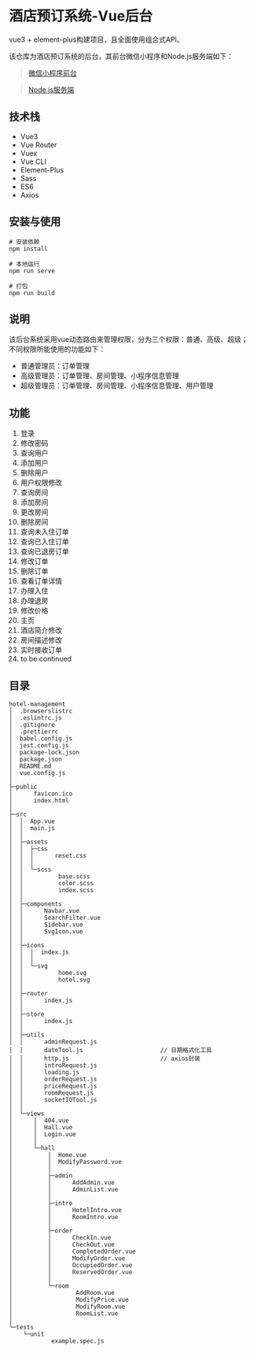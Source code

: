 # 酒店预订系统-Vue后台
vue3 + element-plus构建项目，且全面使用组合式API。

该仓库为酒店预订系统的后台，其前台微信小程序和Node.js服务端如下：
> [微信小程序前台](https://github.com/xkcease/hotel-weapp)  

> [Node.js服务端](https://github.com/xkcease/hotel-server)

## 技术栈
- Vue3 
- Vue Router
- Vuex 
- Vue CLI
- Element-Plus
- Sass 
- ES6
- Axios


## 安装与使用
```shell
# 安装依赖
npm install

# 本地运行
npm run serve 	

# 打包
npm run build		
```

## 说明
该后台系统采用vue动态路由来管理权限，分为三个权限：普通、高级、超级；
不同权限所能使用的功能如下：
- 普通管理员：订单管理
- 高级管理员：订单管理、房间管理、小程序信息管理
- 超级管理员：订单管理、房间管理、小程序信息管理、用户管理

## 功能
1.  登录
2.  修改密码
3.  查询用户
4.  添加用户
5.  删除用户
6.  用户权限修改
7.  查询房间
8.  添加房间
9.  更改房间
10. 删除房间
11. 查询未入住订单
12. 查询已入住订单
13. 查询已退房订单
14. 修改订单
15. 删除订单
16. 查看订单详情
17. 办理入住
18. 办理退房
19. 修改价格
20. 主页
21.	酒店简介修改
22. 房间描述修改
23. 实时接收订单
24. to be continued


## 目录
```shell
hotel-management
│  .browserslistrc
│  .eslintrc.js
│  .gitignore
│  .prettierrc
│  babel.config.js
│  jest.config.js
│  package-lock.json
│  package.json
│  README.md
│  vue.config.js
│       
├─public
│      favicon.ico
│      index.html
│      
├─src
│  │  App.vue
│  │  main.js
│  │  
│  ├─assets
│  │  ├─css
│  │  │      reset.css
│  │  │      
│  │  └─scss
│  │          base.scss
│  │          color.scss
│  │          index.scss
│  │          
│  ├─components
│  │      Navbar.vue
│  │      SearchFilter.vue
│  │      Sidebar.vue
│  │      SvgIcon.vue
│  │      
│  ├─icons
│  │  │  index.js
│  │  │  
│  │  └─svg
│  │          home.svg
│  │          hotel.svg
│  │          
│  ├─router
│  │      index.js
│  │      
│  ├─store
│  │      index.js
│  │      
│  ├─utils
│  │      adminRequest.js
│  │      dateTool.js                      // 日期格式化工具
│  │      http.js                          // axios封装
│  │      introRequest.js
│  │      loading.js
│  │      orderRequest.js
│  │      priceRequest.js
│  │      roomRequest.js
│  │      socketIOTool.js
│  │      
│  └─views
│      │  404.vue
│      │  Hall.vue
│      │  Login.vue
│      │  
│      └─hall
│          │  Home.vue
│          │  ModifyPassword.vue
│          │  
│          ├─admin
│          │      AddAdmin.vue
│          │      AdminList.vue
│          │      
│          ├─intro
│          │      HotelIntro.vue
│          │      RoomIntro.vue
│          │      
│          ├─order
│          │      CheckIn.vue
│          │      CheckOut.vue
│          │      CompletedOrder.vue
│          │      ModifyOrder.vue
│          │      OccupiedOrder.vue
│          │      ReservedOrder.vue
│          │      
│          └─room
│                  AddRoom.vue
│                  ModifyPrice.vue
│                  ModifyRoom.vue
│                  RoomList.vue
│                  
└─tests
    └─unit
            example.spec.js
```


